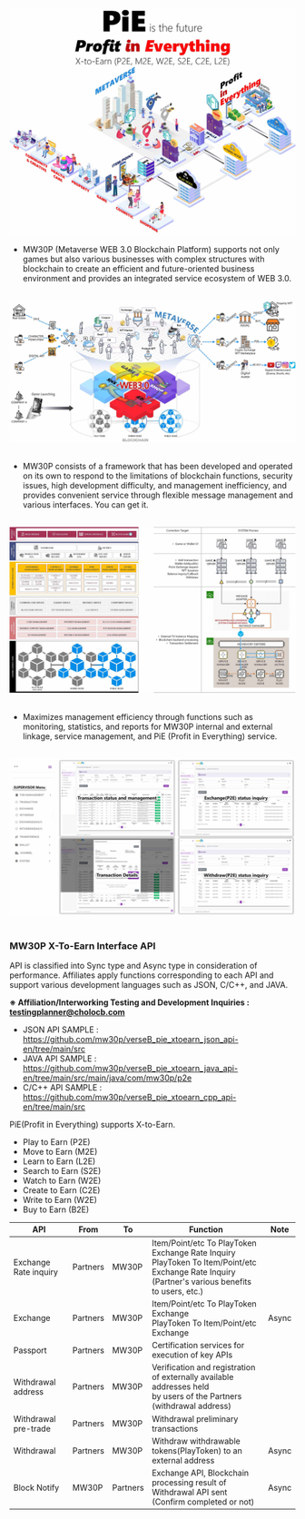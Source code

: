 
<img src="https://github.com/mw30p/verseB_pie_xtoearn_json_api-en/blob/main/images/PiE.jpg">

* MW30P (Metaverse WEB 3.0 Blockchain Platform) supports not only games but also various businesses with complex structures with blockchain to create an efficient and future-oriented business environment and provides an integrated service ecosystem of WEB 3.0.
<br>
<img src="https://github.com/mw30p/verseB_pie_xtoearn_json_api-en/blob/main/images/web30.jpg">
<br>
<br>

* MW30P consists of a framework that has been developed and operated on its own to respond to the limitations of blockchain functions, security issues, high development difficulty, and management inefficiency, and provides convenient service through flexible message management and various interfaces. You can get it.
<br>
<img src="https://github.com/mw30p/verseB_pie_xtoearn_json_api-en/blob/main/images/mw30p.jpg">
<br>
<br>

* Maximizes management efficiency through functions such as monitoring, statistics, and reports for MW30P internal and external linkage, service management, and PiE (Profit in Everything) service.
<br>
<img src="https://github.com/mw30p/verseB_pie_xtoearn_json_api-en/blob/main/images/admin.jpg">
<br>
<br>

### MW30P X-To-Earn Interface API
API is classified into Sync type and Async type in consideration of performance. Affiliates apply functions corresponding to each API and support various development languages such as JSON, C/C++, and JAVA.

**※ Affiliation/Interworking Testing and Development Inquiries : testingplanner@cholocb.com**

- JSON API SAMPLE : https://github.com/mw30p/verseB_pie_xtoearn_json_api-en/tree/main/src
- JAVA API SAMPLE : https://github.com/mw30p/verseB_pie_xtoearn_java_api-en/tree/main/src/main/java/com/mw30p/p2e
- C/C++ API SAMPLE : https://github.com/mw30p/verseB_pie_xtoearn_cpp_api-en/tree/main/src

PiE(Profit in Everything) supports X-to-Earn.
* Play to Earn (P2E)
* Move to Earn (M2E)
* Learn to Earn (L2E)
* Search to Earn (S2E)
* Watch to Earn (W2E)
* Create to Earn (C2E)
* Write to Earn (W2E)
* Buy to Earn (B2E)

| API | From | To | Function | Note |
|-----|--------|--------|------|------|
|Exchange Rate inquiry|Partners|MW30P|Item/Point/etc To PlayToken Exchange Rate Inquiry<br>PlayToken To Item/Point/etc Exchange Rate Inquiry<br>(Partner's various benefits to users, etc.)||
|Exchange|Partners|MW30P|Item/Point/etc To PlayToken Exchange<br>PlayToken To Item/Point/etc Exchange|Async|
|Passport|Partners|MW30P|Certification services for execution of key APIs||
|Withdrawal address|Partners|MW30P|Verification and registration of externally available addresses held<br>by users of the Partners (withdrawal address)||
|Withdrawal pre-trade|Partners|MW30P|Withdrawal preliminary transactions||
|Withdrawal |Partners|MW30P|Withdraw withdrawable tokens(PlayToken) to an external address|Async|
|Block Notify|MW30P|Partners|Exchange API, Blockchain processing result of Withdrawal API sent<br>(Confirm completed or not)|Async|

